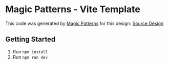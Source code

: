# Magic Patterns - Vite Template

This code was generated by [Magic Patterns](https://magicpatterns.com) for this design: [Source Design](https://www.magicpatterns.com/c/4ysgpyfxambcrkpk9fohaa)

## Getting Started

1. Run `npm install`
2. Run `npm run dev`

